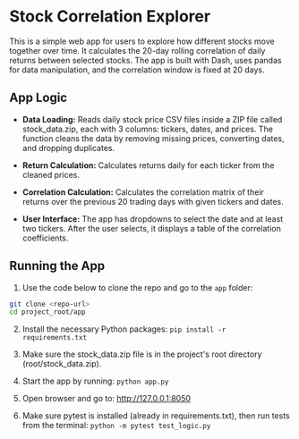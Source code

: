 # Stock Correlation Explorer

This is a simple web app for users to explore how different stocks move together over time. It calculates the 20-day rolling correlation of daily returns between selected stocks. The app is built with Dash, uses pandas for data manipulation, and the correlation window is fixed at 20 days.

## App Logic

- **Data Loading:** Reads daily stock price CSV files inside a ZIP file called stock_data.zip, each with 3 columns: tickers, dates, and prices. The function cleans the data by removing missing prices, converting dates, and dropping duplicates.

- **Return Calculation:** Calculates returns daily for each ticker from the cleaned prices.

- **Correlation Calculation:** Calculates the correlation matrix of their returns over the previous 20 trading days with given tickers and dates.

- **User Interface:** The app has dropdowns to select the date and at least two tickers. After the user selects, it displays a table of the correlation coefficients.


## Running the App

1. Use the code below to clone the repo and go to the `app` folder:

```bash
git clone <repo-url>
cd project_root/app
```

2. Install the necessary Python packages:
```pip install -r requirements.txt```

3. Make sure the stock_data.zip file is in the project's root directory (root/stock_data.zip).

4. Start the app by running: 
```python app.py```

5. Open browser and go to: http://127.0.0.1:8050

6. Make sure pytest is installed (already in requirements.txt), then run tests from the terminal: ```python -m pytest test_logic.py```